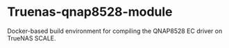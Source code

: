 # Truenas-qnap8528-module
Docker-based build environment for compiling the QNAP8528 EC driver on TrueNAS SCALE.
